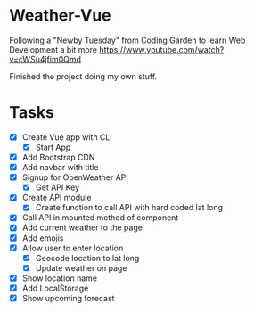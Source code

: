 # Weather-Vue

Following a "Newby Tuesday" from Coding Garden to learn Web Development a bit more
https://www.youtube.com/watch?v=cWSu4jfim0Qmd 

Finished the project doing my own stuff.

# Tasks

- [x] Create Vue app with CLI
  - [x] Start App
- [x] Add Bootstrap CDN
- [x] Add navbar with title
- [x] Signup for OpenWeather API
  - [x] Get API Key
- [x] Create API module
  - [x] Create function to call API with hard coded lat long
- [x] Call API in mounted method of component
- [x] Add current weather to the page
- [x] Add emojis
- [x] Allow user to enter location
  - [x] Geocode location to lat long
  - [x] Update weather on page
- [x] Show location name
- [x] Add LocalStorage
- [x] Show upcoming forecast